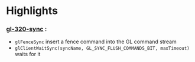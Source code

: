 # Highlights

### [gl-320-sync](https://github.com/elect86/jogl-samples/blob/master/jogl-samples/src/tests/gl_320/sync/Gl_320_sync.java) :

* `glFenceSync` insert a fence command into the GL command stream
* `glClientWaitSync(syncName, GL_SYNC_FLUSH_COMMANDS_BIT, maxTimeout)` waits for it
